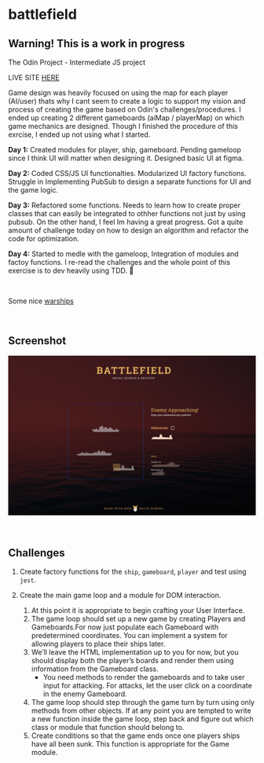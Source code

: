 # battlefield

## Warning! This is a work in progress

The Odin Project - Intermediate JS project

LIVE SITE [HERE](https://hello-damiro.github.io/battlefield)

Game design was heavily focused on using the map for each player (AI/user) thats why I cant seem to create a logic to support my vision and process of creating the game based on Odin's challenges/procedures. I ended up creating 2 different gameboards (aiMap / playerMap) on which game mechanics are designed. Though I finished the procedure of this exrcise, I ended up not using what I started.

**Day 1:** Created modules for player, ship, gameboard. Pending gameloop since I think UI will matter when designing it. Designed basic UI at figma.

**Day 2:** Coded CSS/JS UI functionalties. Modularized UI factory functions. Struggle in Implementing PubSub to design a separate functions for UI and the game logic.

**Day 3:** Refactored some functions. Needs to learn how to create proper classes that can easily be integrated to othher functions not just by using pubsub. On the other hand, I feel Im having a great progress. Got a quite amount of challenge today on how to design an algorithm and refactor the code for optimization.

**Day 4:** Started to medle with the gameloop, Integration of modules and factoy functions. I re-read the challenges and the whole point of this exercise is to dev heavily using TDD. 🤣

</br>

Some nice [warships](https://www.shutterstock.com/g/Konstantin+Petrov/sets/178552838)

</br>

## Screenshot

![Screenshot](https://github.com/hello-damiro/battlefield/blob/main/src/assets/images/screenshot.png?raw=true)

</br>

## Challenges

1. Create factory functions for the `ship`, `gameboard`, `player` and test using `jest`.

2. Create the main game loop and a module for DOM interaction.
    1. At this point it is appropriate to begin crafting your User Interface.
    2. The game loop should set up a new game by creating Players and Gameboards.For now just populate each Gameboard with predetermined coordinates. You can implement a system for allowing players to place their ships later.
    3. We’ll leave the HTML implementation up to you for now, but you should display both the player’s boards and render them using information from the Gameboard class.
        - You need methods to render the gameboards and to take user input for attacking. For attacks, let the user click on a coordinate in the enemy Gameboard.
    4. The game loop should step through the game turn by turn using only methods from other objects. If at any point you are tempted to write a new function inside the game loop, step back and figure out which class or module that function should belong to.
    5. Create conditions so that the game ends once one players ships have all been sunk. This function is appropriate for the Game module.
